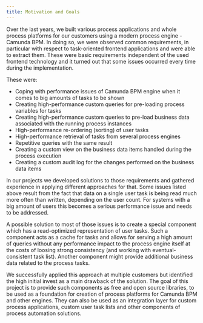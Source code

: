 ```yaml
---
title: Motivation and Goals
---
```


Over the last years, we built various process applications and whole process platforms for our customers using a modern process engine - Camunda BPM. In doing so, we were observed common requirements, in particular with respect to task-oriented frontend applications and were able to extract them. These were basic requirements independent of the used frontend technology and it turned out that some issues occurred every time during the implementation.

These were:

* Coping with performance issues of Camunda BPM engine when it comes to big amounts of tasks to be shown
* Creating high-performance custom queries for pre-loading process variables for tasks
* Creating high-performance custom queries to pre-load business data associated with the running process instances
* High-performance re-ordering (sorting) of user tasks
* High-performance retrieval of tasks from several process engines
* Repetitive queries with the same result
* Creating a custom view on the business data items handled during the process execution
* Creating a custom audit log for the changes performed on the business data items

In our projects we developed solutions to those requirements and gathered experience in applying
different approaches for that. Some issues listed above result from the fact that data on a single user task is being read
much more often than written, depending on the user count. For systems with a big amount of users this becomes a serious
performance issue and needs to be addressed.

A possible solution to most of those issues is to create a special component which has a read-optimized representation of user tasks. Such a component acts as a cache for tasks and allows for serving a high amount of queries without any performance impact to the process engine itself at the costs of loosing strong consistency (and working with eventual-consistent task list). Another component might provide additional business data related to the process tasks.

We successfully applied this approach at multiple customers but identified the high initial invest as a main drawback of the solution. The goal of this project is to provide such components as free and open source libraries, to be used as a foundation for creation of process platforms for Camunda BPM and other engines. They can also be used as an integration layer for custom process applications, custom user task lists and other components of process automation solutions.
